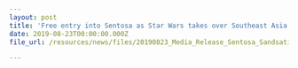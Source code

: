 ```yaml
---
layout: post
title: 'Free entry into Sentosa as Star Wars takes over Southeast Asia''s largest sand sculpture festival!'
date: 2019-08-23T00:00:00.000Z
file_url: /resources/news/files/20190823_Media_Release_Sentosa_Sandsation_2019.pdf

---
```


